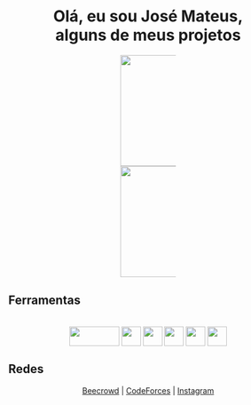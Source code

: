 
<h1 align="center" >Olá, eu sou José Mateus, <br> alguns de meus projetos</h1>

<div align="center" style="width: 100%; max-width: 100px; margin: auto;">
  <a href="https://github.com/Josmateussilva0110/Josmateussilva0110">
  <img height="200px" src="https://github-readme-stats.vercel.app/api/top-langs/?username=Josmateussilva0110&layout=compact&langs_count=8&theme=tokyonight"/>  
  <a href="https://github.com/anuraghazra/github-readme-stats">
  <img height="200px" src="https://github-readme-stats.vercel.app/api?username=Josmateussilva0110&theme=tokyonight&show_icons=true" />
  </a>
</div>  



## Ferramentas

<div align="center" style="display: inline_block"><br>
 <img align="center" height="35" width="90" src="https://img.shields.io/badge/C%2B%2B-00599C?style=for-the-badge&logo=c%2B%2B&logoColor=white">
 <img align= "center" height="35" widht="40" src="https://img.shields.io/badge/MySQL-00000F?style=for-the-badge&logo=mysql&logoColor=white" />
 <img align= "center" height="35" widht="40" src="https://img.shields.io/badge/Django-092E20?style=for-the-badge&logo=django&logoColor=white" />  
 <img align= "center" height="35" widht="40" src="https://img.shields.io/badge/Python-14354C?style=for-the-badge&logo=python&logoColor=white" /> 
 <img align= "center" height="35" widht="40" src="https://img.shields.io/badge/Node.js-43853D?style=for-the-badge&logo=node.js&logoColor=white" />  
 <img align= "center" height="35" widht="40" src="https://img.shields.io/badge/JavaScript-F7DF1E?style=for-the-badge&logo=javascript&logoColor=black" />  
  	
 
          
          
    
          

          
          
          
</div>

## Redes 

<div align="center">
  <a href="https://judge.beecrowd.com/pt/users/statistics/671939">Beecrowd</a> |
  <a href="https://codeforces.com/profile/mateus0110">CodeForces</a> |
  <a href="https://www.instagram.com/mateeus_siillva/">Instagram</a>
</div>
